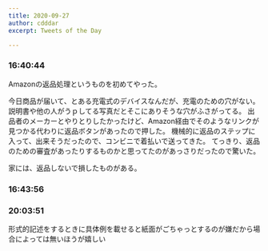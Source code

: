 ```yaml
---
title: 2020-09-27
author: cdddar
excerpt: Tweets of the Day

---
```


### 16:40:44

Amazonの返品処理というものを初めてやった。

今日商品が届いて、とある充電式のデバイスなんだが、充電のための穴がない。
説明書や他の人がうｐしてる写真だとそこにありそうな穴がふさがってる。
出品者のメーカーとやりとりしたかったけど、Amazon経由でそのようなリンクが見つかる代わりに返品ボタンがあったので押した。
機械的に返品のステップに入って、出来そうだったので、コンビニで着払いで送ってきた。
てっきり、返品のための審査があったりするものかと思ってたのがあっさりだったので驚いた。

家には、返品しないで損したものがある。

### 16:43:56

<blockquote class="twitter-tweet"><p lang="ja" dir="ltr"></p><a href="https://twitter.com/xxxsoiu1/status/1310104560103424004?ref_src=twsrc%5Etfw"></a></blockquote><script async src="https://platform.twitter.com/widgets.js" charset="utf-8"></script>

### 20:03:51

形式的記述をするときに具体例を載せると紙面がごちゃっとするのが嫌だから場合によっては無いほうが嬉しい
